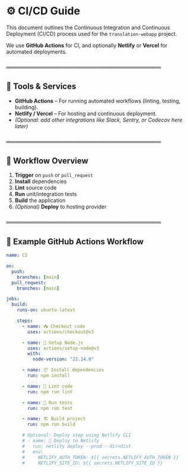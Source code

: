 # ⚙️ CI/CD Guide

This document outlines the Continuous Integration and Continuous Deployment (CI/CD) process used for the `translation-webapp` project.

We use **GitHub Actions** for CI, and optionally **Netlify** or **Vercel** for automated deployments.

### ════════════════════════════════════

## 🧰 Tools & Services

- **GitHub Actions** – For running automated workflows (linting, testing, building).
- **Netlify / Vercel** – For hosting and continuous deployment.
- _(Optional: add other integrations like Slack, Sentry, or Codecov here later)_

### ════════════════════════════════════

## 🚀 Workflow Overview

1. **Trigger** on `push` or `pull_request`
2. **Install** dependencies
3. **Lint** source code
4. **Run** unit/integration tests
5. **Build** the application
6. _(Optional)_ **Deploy** to hosting provider

### ════════════════════════════════════

## 🧪 Example GitHub Actions Workflow

```yaml
name: CI

on:
  push:
    branches: [main]
  pull_request:
    branches: [main]

jobs:
  build:
    runs-on: ubuntu-latest

    steps:
      - name: 📥 Checkout code
        uses: actions/checkout@v3

      - name: 🔧 Setup Node.js
        uses: actions/setup-node@v3
        with:
          node-version: "22.14.0"

      - name: 📦 Install dependencies
        run: npm install

      - name: 🧹 Lint code
        run: npm run lint

      - name: 🧪 Run tests
        run: npm run test

      - name: 🏗️ Build project
        run: npm run build

      # Optional: Deploy step using Netlify CLI
      # - name: 🚀 Deploy to Netlify
      #   run: netlify deploy --prod --dir=dist
      #   env:
      #     NETLIFY_AUTH_TOKEN: ${{ secrets.NETLIFY_AUTH_TOKEN }}
      #     NETLIFY_SITE_ID: ${{ secrets.NETLIFY_SITE_ID }}
```
